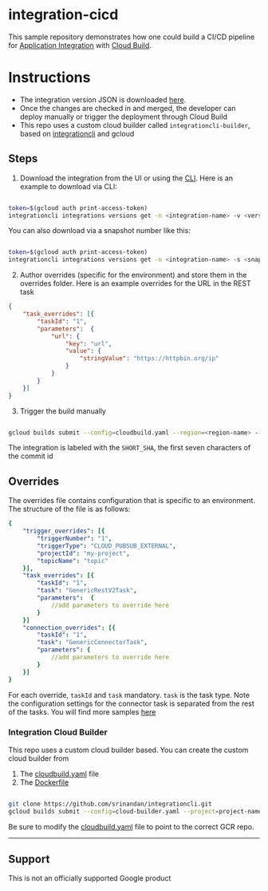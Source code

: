 # integration-cicd

This sample repository demonstrates how one could build a CI/CD pipeline for [Application Integration](https://cloud.google.com/application-integration/docs/overview) with [Cloud Build](https://cloud.google.com/build/docs).

# Instructions

* The integration version JSON is downloaded [here](./src/sample.json). 
* Once the changes are checked in and merged, the developer can deploy manually or trigger the deployment through Cloud Build
* This repo uses a custom cloud builder called `integrationcli-builder`, based on [integrationcli](https://github.com/srinandan/integrationcli) and gcloud


## Steps

1. Download the integration from the UI or using the [CLI](https://github.com/srinandan/integrationcli/blob/main/docs/integrationcli_integrations_versions_get.md). Here is an example to download via CLI:

```sh

token=$(gcloud auth print-access-token)
integrationcli integrations versions get -n <integration-name> -v <version> -p <project-id> -r <region-name> -t $token > ./src/<integration-name>.json
```

You can also download via a snapshot number like this:

```sh

token=$(gcloud auth print-access-token)
integrationcli integrations versions get -n <integration-name> -s <snapshot> -p <dev-project-id> -r <region-name> -t $token > ./src/<integration-name>.json
```

2. Author overrides (specific for the environment) and store them in the overrides folder. Here is an example overrides for the URL in the REST task

```json
{
    "task_overrides": [{
        "taskId": "1",
        "parameters":  {
            "url": {
                "key": "url",
                "value": {
                    "stringValue": "https://httpbin.org/ip"
                }
            }
        }
    }]
}
```

3. Trigger the build manually

```sh

gcloud builds submit --config=cloudbuild.yaml --region=<region-name> --project=<qa-project-name>
```

The integration is labeled with the `SHORT_SHA`, the first seven characters of the commit id

## Overrides

The overrides file contains configuration that is specific to an environment. The structure of the file is as follows:

```yaml
{
    "trigger_overrides": [{
        "triggerNumber": "1",
        "triggerType": "CLOUD_PUBSUB_EXTERNAL",
        "projectId": "my-project",
        "topicName": "topic"
    }],
    "task_overrides": [{
        "taskId": "1",
        "task": "GenericRestV2Task",
        "parameters":  {
            //add parameters to override here
        }
    }]        
    "connection_overrides": [{
        "taskId": "1",
        "task": "GenericConnectorTask",
        "parameters": {
            //add parameters to override here
        }
    }]
}
```

For each override, `taskId` and `task` mandatory. `task` is the task type. Note the configuration settings for the connector task is separated from the rest of the tasks. You will find more samples [here](https://github.com/srinandan/integrationcli/tree/main/test)

### Integration Cloud Builder

This repo uses a custom cloud builder based. You can create the custom cloud builder from

1. The [cloudbuild.yaml](https://github.com/srinandan/integrationcli/blob/main/cloud-builder.yaml) file
2. The [Dockerfile](https://github.com/srinandan/integrationcli/blob/main/Dockerfile.builder)

```sh

git clone https://github.com/srinandan/integrationcli.git
gcloud builds submit --config=cloud-builder.yaml --project=project-name
```

Be sure to modify the [cloudbuild.yaml](./cloudbuild.yaml) file to point to the correct GCR repo.

___

## Support

This is not an officially supported Google product
